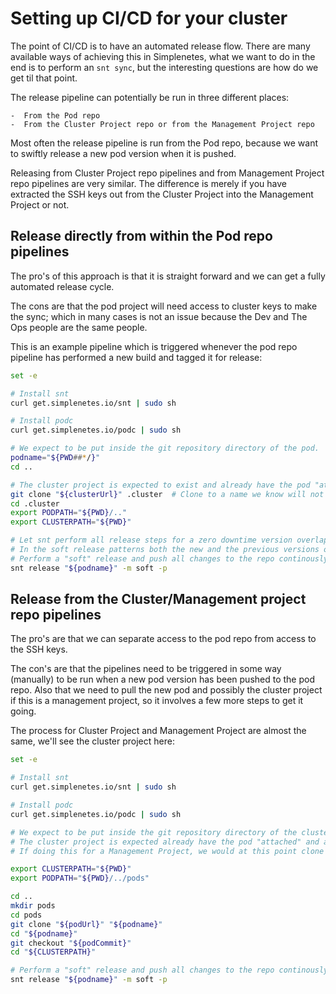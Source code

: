 # Setting up CI/CD for your cluster

The point of CI/CD is to have an automated release flow. There are many available ways of achieving this in Simplenetes, what we want to do in the end is to perform an `snt sync`, but the interesting questions are how do we get til that point.

The release pipeline can potentially be run in three different places:  

    -  From the Pod repo
    -  From the Cluster Project repo or from the Management Project repo

Most often the release pipeline is run from the Pod repo, because we want to swiftly release a new pod version when it is pushed.

Releasing from Cluster Project repo pipelines and from Management Project repo pipelines are very similar. The difference is merely if you have extracted the SSH keys out from the Cluster Project into the Management Project or not.

## Release directly from within the Pod repo pipelines
The pro's of this approach is that it is straight forward and we can get a fully automated release cycle.

The cons are that the pod project will need access to cluster keys to make the sync; which in many cases is not an issue because the Dev and The Ops people are the same people.

This is an example pipeline which is triggered whenever the pod repo pipeline has performed a new build and tagged it for release:  

```sh
set -e

# Install snt
curl get.simplenetes.io/snt | sudo sh

# Install podc
curl get.simplenetes.io/podc | sudo sh

# We expect to be put inside the git repository directory of the pod.
podname="${PWD##*/}"
cd ..

# The cluster project is expected to exist and already have the pod "attached" and any configs imported already.
git clone "${clusterUrl}" .cluster  # Clone to a name we know will not clash with any pod name, hence the dot.
cd .cluster
export PODPATH="${PWD}/.."
export CLUSTERPATH="${PWD}"

# Let snt perform all release steps for a zero downtime version overlapping release.
# In the soft release patterns both the new and the previous versions of the pod are running simultanously as the ingress switches over the traffic to the new release and the removes the previous release(s).
# Perform a "soft" release and push all changes to the repo continously.
snt release "${podname}" -m soft -p
```

## Release from the Cluster/Management project repo pipelines
The pro's are that we can separate access to the pod repo from access to the SSH keys.

The con's are that the pipelines need to be triggered in some way (manually) to be run when a new pod version has been pushed to the pod repo.
Also that we need to pull the new pod and possibly the cluster project if this is a management project, so it involves a few more steps to get it going.

The process for Cluster Project and Management Project are almost the same, we'll see the cluster project here:  
```sh
set -e

# Install snt
curl get.simplenetes.io/snt | sudo sh

# Install podc
curl get.simplenetes.io/podc | sudo sh

# We expect to be put inside the git repository directory of the cluster project.
# The cluster project is expected already have the pod "attached" and any configs imported already.
# If doing this for a Management Project, we would at this point clone the cluster project.

export CLUSTERPATH="${PWD}"
export PODPATH="${PWD}/../pods"

cd ..
mkdir pods
cd pods
git clone "${podUrl}" "${podname}"
cd "${podname}"
git checkout "${podCommit}"
cd "${CLUSTERPATH}"

# Perform a "soft" release and push all changes to the repo continously.
snt release "${podname}" -m soft -p
```


